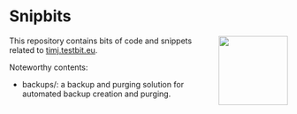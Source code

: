 Snipbits
========

<img src="https://testbit.eu/wiki.mw/extensions/testbit.png" width="125px" align="right">

This repository contains bits of code and snippets related to [timj.testbit.eu](http://timj.testbit.eu/).

Noteworthy contents:
* backups/: a backup and purging solution for automated backup creation and purging.
